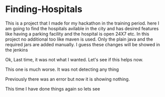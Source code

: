 # Finding-Hospitals


This is a project that I made for my hackathon in the training period. here I am going to find the hospitals avilable in the city and has desired features like having a parking facility and the hospital is open 24X7 etc. 
In this project no additional too like maven is used. Only the plain java and the required jars are added manually.
I guess these changes will be showed in the jenkins

Ok, Last time, it was not what I wanted. Let's see if this helps now.

This one is much worse. It was not detecting any thing

Previously there was an error but now it is showing nothing.

This time I have done things again so lets see
